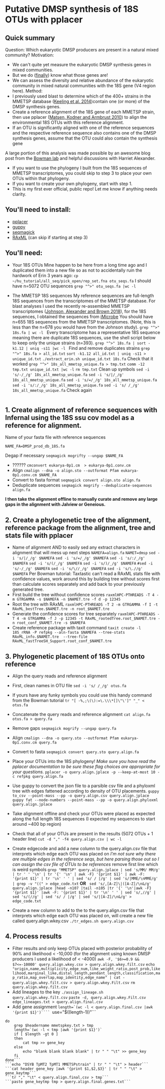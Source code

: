 # Putative DMSP synthesis of 18S OTUs with pplacer
## Quick summary
Question: Which eukaryotic DMSP producers are present in a natural mixed community?
Motivation: 
- We can't quite yet measure the eukaryotic DMSP synthesis genes in mixed communities.
- But we do ([finally](https://www.nature.com/articles/s41564-018-0119-5)) know what those genes are!
- We can assess the diversity and relative abundance of the eukaryotic community in mixed natural communities with the 18S gene (V4 region here).
Method:
- I previously used blast to determine which of the 400+ strains in the MMETSP database ([Keeling et al. 2014](https://journals.plos.org/plosbiology/article?id=10.1371/journal.pbio.1001889))contain one (or more) of the DMSP synthesis genes. 
- Create a reference alignment of the 18S gene of each MMETSP strain, then use pplacer ([Matsen, Kodner and Armbrust 2010](https://matsen.fhcrc.org/papers/matsen2010pplacer.pdf)) to align the environmental 18S OTUs with this reference alignment.
- If an OTU is significantly aligned with one of the reference sequences and the respective reference sequence also contains one of the DMSP synthesis genes, assume that the OTU could also contain the synthesis gene

A large portion of this analysis was made possible by an awesome blog post from the [Bowman lab](https://www.polarmicrobes.org/phylogenetic-placement-re-re-visited/) and helpful discussions with Harriet Alexander.

- If you want to use the phylogeny I built from the 18S sequences of MMETSP transcriptomes, you could skip to step 3 to place your own OTUs within that phylogeny.
- If you want to create your own phylogeny, start with step 1.
- This is my first ever official, public repo! Let me know if anything needs clarity.

## You'll need to install:
- [pplacer](https://matsen.fhcrc.org/pplacer/)
- [guppy](https://matsen.github.io/pplacer/generated_rst/guppy.html)
- [seqmagick](http://fhcrc.github.io/seqmagick/)
- [RAxML](https://cme.h-its.org/exelixis/web/software/raxml/) (can skip if starting at step 3)

## You'll need:
- Your 18S OTUs
Mine happen to be here from a long time ago and I duplicated them into a new file so as not to accidentally ruin the hardwork of Erin 3 years ago:
```cp ~/hu_tutorial/all_seq/pick_open/rep_set.fna otu_seqs.fa```
I should have n=5072 OTU sequences
```grep "^>" otu_seqs.fa |wc -l```

- The MMETSP 18S sequences
My reference sequences are full-length 18S sequences from the transcriptomes of the MMETSP database. For blast analyses I used the recently re-assembled MMETSP transcriptomes ([Johnson, Alexander and Brown 2018](https://academic.oup.com/gigascience/article/8/4/giy158/5241890)), for the 18S sequences, I obtained the sequences from [iMicrobe](https://datacommons.cyverse.org/browse/iplant/home/shared/imicrobe/projects/104/18s/18s.fa)
You should have n=655 18S sequences from the MMETSP transcriptomes. (Note, this is less than the n=678 you would have from the Johnson study).
```grep "^>" 18s.fa | wc -l ```
Every transcriptome has a representative 18S sequence meaning there are duplicate 18S sequences, use the shell script below to keep only the unique strains (n=393).
```grep "^>" 18s.fa | sort -k1.12 | uniq -s11 |wc -l ```
Find and remove duplicates strains
```grep "^>" 18s.fa > all_id.txt```
```sort -k1.12 all_id.txt | uniq -s11 > unique_id.txt```
```./extract_erin.sh unique_id.txt 18s.fa```
Check that it worked
```grep "^>" 18s_all_mmetsp_unique.fa > tmp.txt```
```comm -12 tmp.txt unique_id.txt |wc -l```
```rm tmp.txt```
Clean up symbols
```sed -i 's/-/_/g' 18s_all_mmetsp_unique.fa```
```sed -i 's/|/_/g' 18s_all_mmetsp_unique.fa```
```sed -i 's/=/_/g' 18s_all_mmetsp_unique.fa```  
```sed -i 's/:/_/g' 18s_all_mmetsp_unique.fa```
```sed -i 's/ /_/g' 18s_all_mmetsp_unique.fa```
Check again
```grep "^>" 18s_all_mmetsp_unique.fa |wc -l
```

## 1. Create alignment of reference sequences with Infernal using the 18S ssu cov model as a reference for alignment.
Name of your fasta file with reference sequences
```
NAME_FA=DMSP_prod_db_18S.fa
```
Degap if necessary
```seqmagick mogrifty --ungap $NAME_FA```
- ??????
```cmconvert eukarya-0p1.cm  > eukarya-0p1.conv.cm```
- Align
```cmalign --dna -o align.sto --outformat Pfam eukarya-0p1.conv.cm $NAME_FA```
- Convert to fasta format
```seqmagick convert align.sto align.fa```
- Deduplicate sequences
```seqmagick mogrify --deduplicate-sequences align.fa```

**I then take the alignment offline to manually curate and remove any large gaps in the alignment with Jalview or Geneious.**

## 2. Create a phylogenetic tree of the alignment, reference package from the alignment, tree and stats file with pplacer
- Name of alignment AND to easily sed any extract characters in alignment that will mess up next steps
```NAMEFA=align.fa```
```NAMET=dmsp```
```sed -i 's/|/_/g' $NAMEFA```
```sed -i 's/=/_/g' $NAMEFA```
```sed -i 's/:/_/g' $NAMEFA```
```sed -i 's/(/_/g' $NAMEFA```
```sed -i 's/)/_/g' $NAMEFA```
```#sed -i 's/-/_/g' $NAMEFA```
```sed -i 's/\//_/g' $NAMEFA```
```sed -i 's/\.//g' $NAMEFA```
Per Bowman tutorial: Taxtastic can't read a RAxML stats file with confidence values, work around this by building tree without scores first than calculate scores separately and add back to your previously generated tree.
- First build the tree without confidence scores
```raxmlHPC-PTHREADS -T 4 -m GTRGAMMA -s $NAMEFA -n $NAMET.tre -f d -p 12345```
- Root the tree with RAxML
```raxmlHPC-PTHREADS -T 2 -m GTRGAMMA -f I -t RAxML_bestTree.$NAMET.tre -n root_$NAMET.tre```
- Generate the confidence scores for tree separately
```raxmlHPC-PTHREADS -T 4 -m GTRGAMMA -f J -p 12345 -t RAxML_rootedTree.root_$NAMET.tre -n root_conf_$NAMET.tre -s $NAMEFA```
- Create reference package with taxit command
```taxit create -l 18S_rRNA -P refpkg --aln-fasta $NAMEFA --tree-stats RAxML_info.$NAMET.tre  --tree-file RAxML_fastTreeSH_Support.root_conf_$NAMET.tre```

## 3. Phylogenetic placement of 18S OTUs onto reference
- Align the query reads and reference alignment
- First, clean names in OTU file
```sed -i 's/ /_/g' otus.fa```
- If yours have any funky symbols you could use this handy command from the Bowman tutorial
```tr "[ -%,;\(\):=\.\\\*[]\"\']" "_" < otus.fa ```
- Concatenate the query reads and reference alignment
```cat align.fa otus.fa > query.fa```
- Remove gaps
```seqmagick mogrify --ungap query.fa```
- Align
```cmalign --dna -o query.sto --outformat Pfam eukarya-0p1.conv.cm query.fa```
- Convert to fasta
```seqmagick convert query.sto query.align.fa```

- Place your OTUs into the 18S phylogeny!
*Make sure you have read the pplacer documentation to be sure these flag choices are appropriate for your questions.*
```pplacer -o query.align.jplace -p --keep-at-most 10 -c refpkg query.align.fa```
- Use guppy to convert the json file to a parsible csv file and a phyloxml tree with edges fattened according to density of OTU placements.
```guppy to_csv --point-mass --pp -o query.align.csv query.align.jplace```
```guppy fat --node-numbers --point-mass --pp -o query.align.phyloxml query.align.jplace```
- Take alignment offline and check your OTUs were placed as expected along the full length 18S sequences (I expected my sequences to start around ~400 bp region)
- Check that all of your OTUs are present in the results (5072 OTUs + 1 header line)
``` cut -d "," -f4 query.align.csv | wc -l ```

- Create edgecode and add a new column to the query.align.csv file that interprets which edge each OTU was placed on
 *I'm not sure why there are multiple edges in the reference seqs, but here parsing those out so I can assign the csv file of OTUs to be references*
remove first line which is weird symbols
```grep "MMETSP" query.align.jplace | sed 's/MM/ MM/g' | tr ' ' '\n' | tr '{' '\n' | awk -F} '{print $1}' | awk -F: '{print $1}' | tr '\n' ' ' | sed 's/ / |/g' | sed 's/|MME/\nMME/g' | grep -v "((" > edge_code.txt```
**OR**
```	sed 's/,[A-Z]\|([A-Z]/\n&/g' query.align.jplace |head -n107 |tail -n105 |tr '{' '\n'|awk -F} '{print $1}' |awk -F: '{print $1}' | tr '\n' ' ' | sed 's/,//g' | sed 's/(//g' | sed 's/ / |/g' | sed 's/|[A-Z]/\n&/g' > edge_code.txt```
- Create a new column to add to the to the query.align.csv file that interprets which edge each OTU was placed on, will create a new file called query.align.wkey.csv
```./tr_edges.sh query.align.csv ```

## 4. Process results
- Filter results and only keep OTUs placed with posterior probability of 90% and likelihood < -10,000 (for the alignment using known DMSP producers I used a likelihood of < -4000)
```awk -F, '$6>=0.9 && $7<=-10000' query.align.wkey.csv > query.align.wkey.filt.csv```
```echo "origin,name,multiplicity,edge_num,like_weight_ratio,post_prob,likelihood,marginal_like,distal_length,pendant_length,classification,map_ratio,map_overlap,map_identity,edge_name" | cat - query.align.wkey.filt.csv > query.align.wkey.Filt.csv```
```rm query.align.wkey.filt.csv```
- Add lineages to the key
```./assign_lineage.sh query.align.wkey.filt.csv```
```paste -d, query.align.wkey.Filt.csv edge_lineages.txt > query.align.final.csv```
- Add gene assignment
```length=`(wc -l < query.align.final.csv |awk '{print $1}')````
```use="$((length-1))"```
```tail -n $use query.align.final.csv |cut -f15 -d',' | sed -E 's/^MMETSP[0-9]+_//g' | tr "_" "-" | while read headername
do
	grep $headername mmetspkey.txt > tmp
	length=`(wc -l < tmp |awk '{print $1}')`
	if [ $length -gt 0 ]
	then
		cat tmp >> gene_key
	else
		echo "blank blank blank blank" | tr " " "\t" >> gene_key
	fi
done```
```echo "DSYB TpMT2 TpMT1 MMETSPstrain" | tr " " "\t" > header```
```cat header gene_key |awk '{print $1,$2,$3}' | tr " " "\t" > gene_keytmp```
```tr "," "\t" < query.align.final.csv > tmp```
```paste gene_keytmp tmp > query.align.final.genes.txt```






